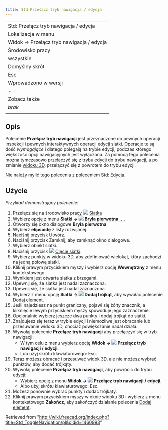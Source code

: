```yaml
---
title: Std Przełącz tryb nawigacja / edycja
---
```

|  |
| --- |
| Std: Przełącz tryb nawigacja / edycja |
| Lokalizacja w menu |
| Widok → Przełącz tryb nawigacja / edycja |
| Środowisko pracy |
| wszystkie |
| Domyślny skrót |
| Esc |
| Wprowadzono w wersji |
| - |
| Zobacz także |
| *brak* |
|  |

## Opis

Polecenie **Przełącz tryb nawigacji** jest przeznaczone do pewnych operacji inspekcji i pewnych interaktywnych operacji edycji siatki. Operacje te są dość *wymagające* i dlatego polegają na trybie edycji, podczas którego większość opcji nawigacyjnych jest wyłączona. Za pomocą tego polecenia można tymczasowo przełączyć się z trybu edycji do trybu nawigacji, a po zmianie [widoku 3D](/3D_view/pl "3D view/pl"), przełączyć się z powrotem do trybu edycji.

Nie należy mylić tego polecenia z poleceniem [Std: Edycja](/Std_Edit/pl "Std Edit/pl").

## Użycie

*Przykład demonstrujący polecenie:*

1. Przełącz się na środowisko pracy ![](/images/Workbench_Mesh.svg) [Siatka](/Mesh_Workbench/pl "Mesh Workbench/pl")
2. Wybierz opcję z menu **Siatki → ![](/images/Mesh_BuildRegularSolid.svg) [Bryła pierwotna ...](/Mesh_BuildRegularSolid/pl "Mesh BuildRegularSolid/pl")**.
3. Otworzy się okno dialogowe **Bryła pierwotna**.
4. Wybierz **elipsoidę** z listy rozwijanej.
5. Naciśnij przycisk Utwórz.
6. Naciśnij przycisk Zamknij, aby zamknąć okno dialogowe.
7. Wybierz obiekt siatki.
8. Naciśnij przycisk ![](/images/Mesh_PolyCut.svg) [Cięcie siatki](/Mesh_PolyCut/pl "Mesh PolyCut/pl").
9. Wybierz punkty w widoku 3D, aby zdefiniować wielokąt, który zachodzi na jedną połowę siatki.
10. Kliknij prawym przyciskiem myszy i wybierz opcję **Wewnętrzny** z menu kontekstowego.
11. Wynikiem jest otwarta siatka z brzegami.
12. Upewnij się, że siatka jest nadal zaznaczona.
13. Upewnij się, że siatka jest nadal zaznaczona.
14. Wybierz z menu opcję **Siatki → ![](/images/Mesh_AddFacet.svg) Dodaj trójkąt**, aby wywołać polecenie [Dodaj element](/Mesh_AddFacet/pl "Mesh AddFacet/pl").
15. Jeśli najedziesz na punkt graniczny, pojawi się żółty znacznik, a kliknięcie lewym przyciskiem myszy spowoduje jego zaznaczenie.
16. Opcjonalnie wybierz jeszcze dwa punkty i dodaj trójkąt do siatki.
17. Znajdujesz się teraz w trybie edycji i niemożliwe jest obracanie lub przesuwanie widoku 3D, chociaż powiększanie nadal działa.
18. Wywołaj polecenie **Przełącz tryb nawigacji** aby przełączyć się w tryb nawigacji:
    * W tym celu z menu wybierz opcję **Widok → ![](/images/Std_ToggleNavigation.svg) Przełącz tryb nawigacji / edycji**.
    * Lub użyj skrótu klawiaturowego: Esc.
19. Teraz możesz obracać i przesuwać widok 3D, ale nie możesz wybrać punktów, aby dodać trójkąty.
20. Wywołaj polecenie **Przełącz tryb nawigacji**, aby powrócić do trybu edycji:
    * Wybierz opcję z menu **Widok → ![](/images/Std_ToggleNavigation.svg) Przełącz tryb nawigacji / edycji**.
    * Albo użyj skrótu klawiaturowego: Esc.
21. Możesz ponownie wybrać punkty i dodać trójkąty.
22. Kliknij prawym przyciskiem myszy w oknie widoku 3D i wybierz z menu kontekstowego **Zakończ**, aby zakończyć działanie polecenia [Dodaj element](/Mesh_AddFacet/pl "Mesh AddFacet/pl").

Retrieved from "<http://wiki.freecad.org/index.php?title=Std_ToggleNavigation/pl&oldid=1460993>"